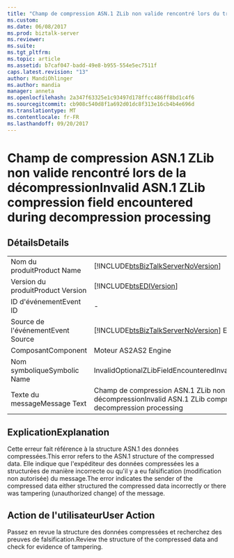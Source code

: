 ```yaml
---
title: "Champ de compression ASN.1 ZLib non valide rencontré lors du traitement de la décompression | Documents Microsoft"
ms.custom: 
ms.date: 06/08/2017
ms.prod: biztalk-server
ms.reviewer: 
ms.suite: 
ms.tgt_pltfrm: 
ms.topic: article
ms.assetid: b7caf047-badd-49e8-b955-554e5ec7511f
caps.latest.revision: "13"
author: MandiOhlinger
ms.author: mandia
manager: anneta
ms.openlocfilehash: 2a347f63325e1c93497d178ffcc486ff8bd1c4f6
ms.sourcegitcommit: cb908c540d8f1a692d01dc8f313e16cb4b4e696d
ms.translationtype: MT
ms.contentlocale: fr-FR
ms.lasthandoff: 09/20/2017
---
```

# <a name="invalid-asn1-zlib-compression-field-encountered-during-decompression-processing"></a><span data-ttu-id="df321-102">Champ de compression ASN.1 ZLib non valide rencontré lors de la décompression</span><span class="sxs-lookup"><span data-stu-id="df321-102">Invalid ASN.1 ZLib compression field encountered during decompression processing</span></span>
## <a name="details"></a><span data-ttu-id="df321-103">Détails</span><span class="sxs-lookup"><span data-stu-id="df321-103">Details</span></span>  
  
|||  
|-|-|  
|<span data-ttu-id="df321-104">Nom du produit</span><span class="sxs-lookup"><span data-stu-id="df321-104">Product Name</span></span>|[!INCLUDE[btsBizTalkServerNoVersion](../includes/btsbiztalkservernoversion-md.md)]|  
|<span data-ttu-id="df321-105">Version du produit</span><span class="sxs-lookup"><span data-stu-id="df321-105">Product Version</span></span>|[!INCLUDE[btsEDIVersion](../includes/btsediversion-md.md)]|  
|<span data-ttu-id="df321-106">ID d'événement</span><span class="sxs-lookup"><span data-stu-id="df321-106">Event ID</span></span>|-|  
|<span data-ttu-id="df321-107">Source de l'événement</span><span class="sxs-lookup"><span data-stu-id="df321-107">Event Source</span></span>|[!INCLUDE[btsBizTalkServerNoVersion](../includes/btsbiztalkservernoversion-md.md)]<span data-ttu-id="df321-108"> EDI</span><span class="sxs-lookup"><span data-stu-id="df321-108"> EDI</span></span>|  
|<span data-ttu-id="df321-109">Composant</span><span class="sxs-lookup"><span data-stu-id="df321-109">Component</span></span>|<span data-ttu-id="df321-110">Moteur AS2</span><span class="sxs-lookup"><span data-stu-id="df321-110">AS2 Engine</span></span>|  
|<span data-ttu-id="df321-111">Nom symbolique</span><span class="sxs-lookup"><span data-stu-id="df321-111">Symbolic Name</span></span>|<span data-ttu-id="df321-112">InvalidOptionalZLibFieldEncountered</span><span class="sxs-lookup"><span data-stu-id="df321-112">InvalidOptionalZLibFieldEncountered</span></span>|  
|<span data-ttu-id="df321-113">Texte du message</span><span class="sxs-lookup"><span data-stu-id="df321-113">Message Text</span></span>|<span data-ttu-id="df321-114">Champ de compression ASN.1 ZLib non valide rencontré lors de la décompression</span><span class="sxs-lookup"><span data-stu-id="df321-114">Invalid ASN.1 ZLib compression field encountered during decompression processing</span></span>|  
  
## <a name="explanation"></a><span data-ttu-id="df321-115">Explication</span><span class="sxs-lookup"><span data-stu-id="df321-115">Explanation</span></span>  
 <span data-ttu-id="df321-116">Cette erreur fait référence à la structure ASN.1 des données compressées.</span><span class="sxs-lookup"><span data-stu-id="df321-116">This error refers to the ASN.1 structure of the compressed data.</span></span> <span data-ttu-id="df321-117">Elle indique que l'expéditeur des données compressées les a structurées de manière incorrecte ou qu'il y a eu falsification (modification non autorisée) du message.</span><span class="sxs-lookup"><span data-stu-id="df321-117">The error indicates the sender of the compressed data either structured the compressed data incorrectly or there was tampering (unauthorized change) of the message.</span></span>  
  
## <a name="user-action"></a><span data-ttu-id="df321-118">Action de l'utilisateur</span><span class="sxs-lookup"><span data-stu-id="df321-118">User Action</span></span>  
 <span data-ttu-id="df321-119">Passez en revue la structure des données compressées et recherchez des preuves de falsification.</span><span class="sxs-lookup"><span data-stu-id="df321-119">Review the structure of the compressed data and check for evidence of tampering.</span></span>